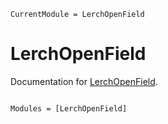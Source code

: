 ```@meta
CurrentModule = LerchOpenField
```

# LerchOpenField

Documentation for [LerchOpenField](https://github.com/DarioSarra/LerchOpenField.jl).

```@index
```

```@autodocs
Modules = [LerchOpenField]
```
